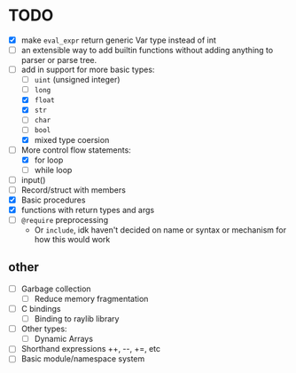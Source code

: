 # TODO
- [X] make `eval_expr` return generic Var type instead of int
- [ ] an extensible way to add builtin functions without adding anything to parser or parse tree.
- [ ] add in support for more basic types:
    - [ ] `uint` (unsigned integer)
    - [ ] `long`
    - [X] `float`
    - [X] `str`
    - [ ] `char`
    - [ ] `bool`
    - [X] mixed type coersion
- [ ] More control flow statements:
    - [X] for loop
    - [ ] while loop
- [ ] input()
- [ ] Record/struct with members
- [X] Basic procedures
- [X] functions with return types and args
- [ ] `@require` preprocessing
    - Or `include`, idk haven't decided on name or syntax or mechanism for how this would
    work

## other
- [ ] Garbage collection
    - [ ] Reduce memory fragmentation
- [ ] C bindings
    - [ ] Binding to raylib library
- [ ] Other types:
    - [ ] Dynamic Arrays
- [ ] Shorthand expressions ++, --, +=, etc
- [ ] Basic module/namespace system

